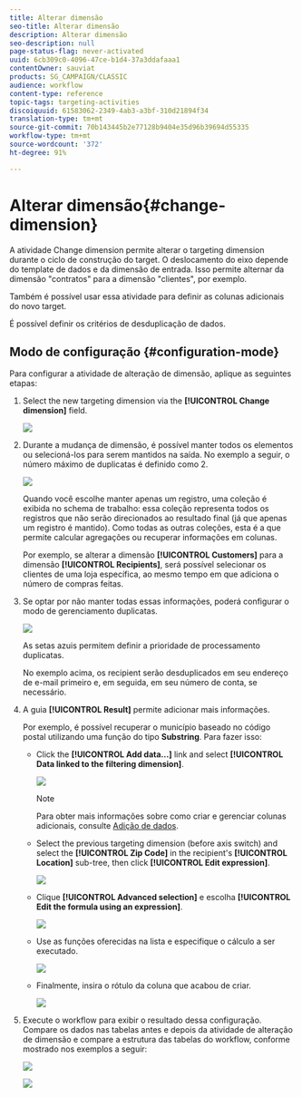 ```yaml
---
title: Alterar dimensão
seo-title: Alterar dimensão
description: Alterar dimensão
seo-description: null
page-status-flag: never-activated
uuid: 6cb309c0-4096-47ce-b1d4-37a3ddafaaa1
contentOwner: sauviat
products: SG_CAMPAIGN/CLASSIC
audience: workflow
content-type: reference
topic-tags: targeting-activities
discoiquuid: 61583062-2349-4ab3-a3bf-310d21894f34
translation-type: tm+mt
source-git-commit: 70b143445b2e77128b9404e35d96b39694d55335
workflow-type: tm+mt
source-wordcount: '372'
ht-degree: 91%

---
```



# Alterar dimensão{#change-dimension}

A atividade Change dimension permite alterar o targeting dimension durante o ciclo de construção do target. O deslocamento do eixo depende do template de dados e da dimensão de entrada. Isso permite alternar da dimensão &quot;contratos&quot; para a dimensão &quot;clientes&quot;, por exemplo.

Também é possível usar essa atividade para definir as colunas adicionais do novo target.

É possível definir os critérios de desduplicação de dados.

## Modo de configuração {#configuration-mode}

Para configurar a atividade de alteração de dimensão, aplique as seguintes etapas:

1. Select the new targeting dimension via the **[!UICONTROL Change dimension]** field.

   ![](assets/s_user_change_dimension_param1.png)

1. Durante a mudança de dimensão, é possível manter todos os elementos ou selecioná-los para serem mantidos na saída. No exemplo a seguir, o número máximo de duplicatas é definido como 2.

   ![](assets/s_user_change_dimension_limit.png)

   Quando você escolhe manter apenas um registro, uma coleção é exibida no schema de trabalho: essa coleção representa todos os registros que não serão direcionados ao resultado final (já que apenas um registro é mantido). Como todas as outras coleções, esta é a que permite calcular agregações ou recuperar informações em colunas.

   Por exemplo, se alterar a dimensão **[!UICONTROL Customers]** para a dimensão **[!UICONTROL Recipients]**, será possível selecionar os clientes de uma loja específica, ao mesmo tempo em que adiciona o número de compras feitas.

1. Se optar por não manter todas essas informações, poderá configurar o modo de gerenciamento duplicatas.

   ![](assets/s_user_change_dimension_param2.png)

   As setas azuis permitem definir a prioridade de processamento duplicatas.

   No exemplo acima, os recipient serão desduplicados em seu endereço de e-mail primeiro e, em seguida, em seu número de conta, se necessário.

1. A guia **[!UICONTROL Result]** permite adicionar mais informações.

   Por exemplo, é possível recuperar o município baseado no código postal utilizando uma função do tipo **Substring**. Para fazer isso:

   * Click the **[!UICONTROL Add data...]** link and select **[!UICONTROL Data linked to the filtering dimension]**.

      ![](assets/wf_change-dimension_sample_01.png)

      >[!NOTE]
      >
      >Para obter mais informações sobre como criar e gerenciar colunas adicionais, consulte [Adição de dados](../../workflow/using/query.md#adding-data).

   * Select the previous targeting dimension (before axis switch) and select the **[!UICONTROL Zip Code]** in the recipient&#39;s **[!UICONTROL Location]** sub-tree, then click **[!UICONTROL Edit expression]**.

      ![](assets/wf_change-dimension_sample_02.png)

   * Clique **[!UICONTROL Advanced selection]** e escolha **[!UICONTROL Edit the formula using an expression]**.

      ![](assets/wf_change-dimension_sample_03.png)

   * Use as funções oferecidas na lista e especifique o cálculo a ser executado.

      ![](assets/wf_change-dimension_sample_04.png)

   * Finalmente, insira o rótulo da coluna que acabou de criar.

      ![](assets/wf_change-dimension_sample_05.png)

1. Execute o workflow para exibir o resultado dessa configuração. Compare os dados nas tabelas antes e depois da atividade de alteração de dimensão e compare a estrutura das tabelas do workflow, conforme mostrado nos exemplos a seguir:

   ![](assets/wf_change-dimension_sample_06.png)

   ![](assets/wf_change-dimension_sample_07.png)

